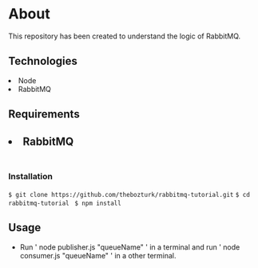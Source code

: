 <h1>About</h1>
<p>This repository has been created to understand the logic of RabbitMQ.<p>

<h2>Technologies</h2>
<li>Node</li>
<li>RabbitMQ</li>

<h2>Requirements<h2>
<li>RabbitMQ</li>

<br>
<h3>Installation</h3>

 `$ git clone https://github.com/thebozturk/rabbitmq-tutorial.git` 
 `$ cd  rabbitmq-tutorial `
 `$ npm install `

 <h2>Usage</h2>
 
- Run ' node publisher.js "queueName" ' in a terminal and run ' node consumer.js "queueName" ' in a other terminal.

